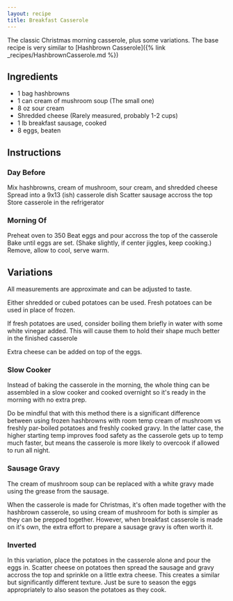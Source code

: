 ```yaml
---
layout: recipe
title: Breakfast Casserole
---
```


The classic Christmas morning casserole, plus some variations. The base recipe is very similar to [Hashbrown Casserole]({% link _recipes/HashbrownCasserole.md %})

## Ingredients
- 1 bag hashbrowns
- 1 can cream of mushroom soup (The small one)
- 8 oz sour cream
- Shredded cheese (Rarely measured, probably 1-2 cups)
- 1 lb breakfast sausage, cooked
- 8 eggs, beaten

## Instructions
### Day Before
Mix hashbrowns, cream of mushroom, sour cream, and shredded cheese
Spread into a 9x13 (ish) casserole dish
Scatter sausage accross the top
Store casserole in the refrigerator

### Morning Of
Preheat oven to 350
Beat eggs and pour accross the top of the casserole
Bake until eggs are set. (Shake slightly, if center jiggles, keep cooking.)
Remove, allow to cool, serve warm.

## Variations
All measurements are approximate and can be adjusted to taste.

Either shredded or cubed potatoes can be used. Fresh potatoes can be used in place of frozen.

If fresh potatoes are used, consider boiling them briefly in water with some white vinegar added. This will cause them to hold their shape much better in the finished casserole

Extra cheese can be added on top of the eggs.

### Slow Cooker
Instead of baking the casserole in the morning, the whole thing can be assembled in a slow cooker and cooked overnight so it's ready in the morning with no extra prep.

Do be mindful that with this method there is a significant difference between using frozen hashbrowns with room temp cream of mushroom vs freshly par-boiled potatoes and freshly cooked gravy. In the latter case, the higher starting temp improves food safety as the casserole gets up to temp much faster, but means the casserole is more likely to overcook if allowed to run all night. 

### Sausage Gravy
The cream of mushroom soup can be replaced with a white gravy made using the grease from the sausage.

When the casserole is made for Christmas, it's often made together with the hashbrown casserole, so using cream of mushroom for both is simpler as they can be prepped together. However, when breakfast casserole is made on it's own, the extra effort to prepare a sausage gravy is often worth it. 

### Inverted
In this variation, place the potatoes in the casserole alone and pour the eggs in. Scatter cheese on potatoes then spread the sausage and gravy accross the top and sprinkle on a little extra cheese. This creates a similar but significantly different texture. Just be sure to season the eggs appropriately to also season the potatoes as they cook.
